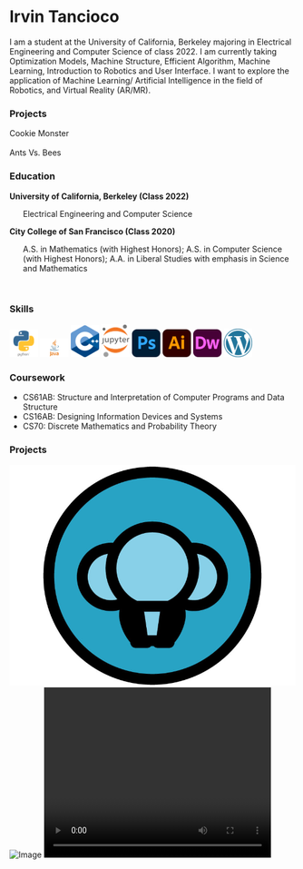 <link type="text/css" rel="stylesheet" href="main.css" />

# Irvin Tancioco

I am a student at the University of California, Berkeley majoring in Electrical Engineering and Computer Science of class 2022. I am currently taking Optimization Models, Machine Structure, Efficient Algorithm, Machine Learning, Introduction to Robotics and User Interface. I want to explore the application of Machine Learning/ Artificial Intelligence in the field of Robotics, and Virtual Reality (AR/MR).

### Projects
<div class="border-round"> Cookie Monster
</div>
<br>
<div class="round"> Ants Vs. Bees
</div>

### Education


<b>University of California, Berkeley (Class 2022)</b>
<ul>
Electrical Engineering and Computer Science
</ul>

<b>City College of San Francisco (Class 2020)</b>
<ul>
  A.S. in Mathematics (with Highest Honors); 
  A.S. in Computer Science (with Highest Honors); 
  A.A. in Liberal Studies with emphasis in Science and Mathematics
</ul>

<br>

### Skills
<img src="python.png" width = "50">
<img src="java.png" width = "50">
<img src="cplusplus.png" width = "50">
<img src="jupyter.png" width = "50">
<img src="photoshop.png" width = "50">
<img src="illustrator.png" width = "50">
<img src="dreamweaver.png" width = "50">
<img src="wordpress.png" width = "50">

  
### Coursework
- CS61AB: Structure and Interpretation of Computer Programs and Data Structure
- CS16AB: Designing Information Devices and Systems 
- CS70: Discrete Mathematics and Probability Theory


### Projects


![Image](logo-3.jpg)
![Image](bg.gif)
<video src="https://www.youtube.com/watch?v=3LopI4YeC4I" width="400" height="300">youbute
